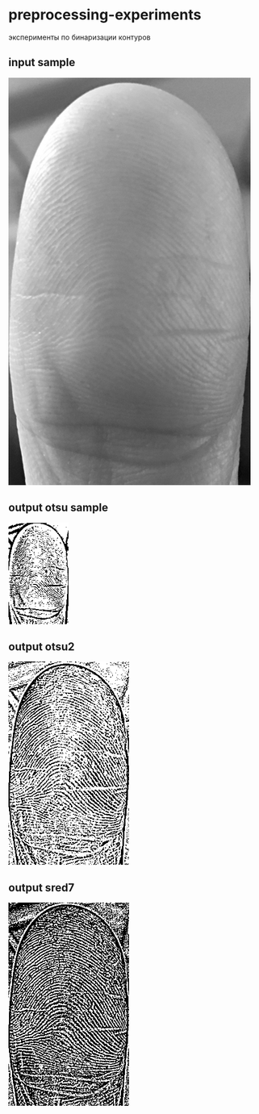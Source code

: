 # preprocessing-experiments
эксперименты по бинаризации контуров

## input sample
![input](/finger.png)
## output otsu sample
![otsu 0.1 output](/finger-output.png)
## output otsu2
![otsu 0.2 output](/finger-output2.png)
## output sred7
![sred7 0.3 output](/finger-output3.png)
